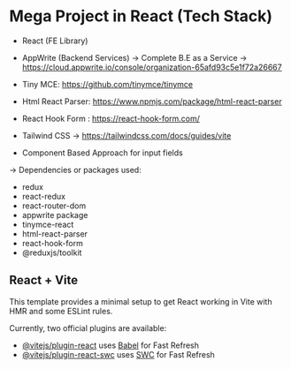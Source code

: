 

# Mega Project in React (Tech Stack)
 - React (FE Library)
 - AppWrite (Backend Services) → Complete B.E as a Service
 → https://cloud.appwrite.io/console/organization-65afd93c5e1f72a26667

- Tiny MCE: https://github.com/tinymce/tinymce
- Html React Parser: https://www.npmjs.com/package/html-react-parser

- React Hook Form : https://react-hook-form.com/

- Tailwind CSS → https://tailwindcss.com/docs/guides/vite
-  Component Based Approach for input fields

→ Dependencies or packages used:
- redux 
- react-redux
- react-router-dom
- appwrite package
- tinymce-react
- html-react-parser 
- react-hook-form
- @reduxjs/toolkit

## React + Vite
This template provides a minimal setup to get React working in Vite with HMR and some ESLint rules.

Currently, two official plugins are available:

- [@vitejs/plugin-react](https://github.com/vitejs/vite-plugin-react/blob/main/packages/plugin-react/README.md) uses [Babel](https://babeljs.io/) for Fast Refresh
- [@vitejs/plugin-react-swc](https://github.com/vitejs/vite-plugin-react-swc) uses [SWC](https://swc.rs/) for Fast Refresh
